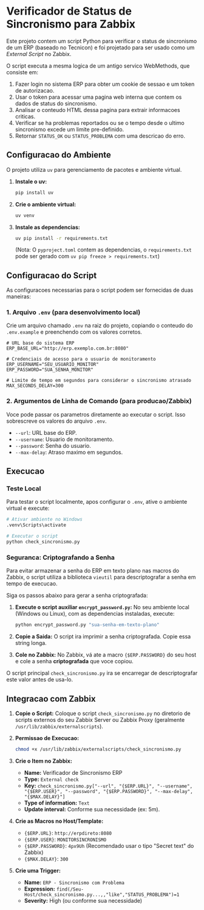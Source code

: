 # Verificador de Status de Sincronismo para Zabbix

Este projeto contem um script Python para verificar o status de sincronismo de um ERP (baseado no Tecnicon) e foi projetado para ser usado como um *External Script* no Zabbix.

O script executa a mesma logica de um antigo servico WebMethods, que consiste em:
1.  Fazer login no sistema ERP para obter um cookie de sessao e um token de autorizacao.
2.  Usar o token para acessar uma pagina web interna que contem os dados de status do sincronismo.
3.  Analisar o conteudo HTML dessa pagina para extrair informacoes criticas.
4.  Verificar se ha problemas reportados ou se o tempo desde o ultimo sincronismo excede um limite pre-definido.
5.  Retornar `STATUS_OK` ou `STATUS_PROBLEMA` com uma descricao do erro.

## Configuracao do Ambiente

O projeto utiliza `uv` para gerenciamento de pacotes e ambiente virtual.

1.  **Instale o uv:**
    ```bash
    pip install uv
    ```

2.  **Crie o ambiente virtual:**
    ```bash
    uv venv
    ```

3.  **Instale as dependencias:**
    ```bash
    uv pip install -r requirements.txt
    ```
    (Nota: O `pyproject.toml` contem as dependencias, o `requirements.txt` pode ser gerado com `uv pip freeze > requirements.txt`)

## Configuracao do Script

As configuracoes necessarias para o script podem ser fornecidas de duas maneiras:

### 1. Arquivo `.env` (para desenvolvimento local)

Crie um arquivo chamado `.env` na raiz do projeto, copiando o conteudo do `.env.example` e preenchendo com os valores corretos.

```dotenv
# URL base do sistema ERP
ERP_BASE_URL="http://erp.exemplo.com.br:8080"

# Credenciais de acesso para o usuario de monitoramento
ERP_USERNAME="SEU_USUARIO_MONITOR"
ERP_PASSWORD="SUA_SENHA_MONITOR"

# Limite de tempo em segundos para considerar o sincronismo atrasado
MAX_SECONDS_DELAY=300
```

### 2. Argumentos de Linha de Comando (para producao/Zabbix)

Voce pode passar os parametros diretamente ao executar o script. Isso sobrescreve os valores do arquivo `.env`.

- `--url`: URL base do ERP.
- `--username`: Usuario de monitoramento.
- `--password`: Senha do usuario.
- `--max-delay`: Atraso maximo em segundos.

## Execucao

### Teste Local

Para testar o script localmente, apos configurar o `.env`, ative o ambiente virtual e execute:

```bash
# Ativar ambiente no Windows
.venv\Scripts\activate

# Executar o script
python check_sincronismo.py
```

### Seguranca: Criptografando a Senha

Para evitar armazenar a senha do ERP em texto plano nas macros do Zabbix, o script utiliza a biblioteca `vieutil` para descriptografar a senha em tempo de execucao.

Siga os passos abaixo para gerar a senha criptografada:

1.  **Execute o script auxiliar `encrypt_password.py`:**
    No seu ambiente local (Windows ou Linux), com as dependencias instaladas, execute:
    ```bash
    python encrypt_password.py "sua-senha-em-texto-plano"
    ```

2.  **Copie a Saida:**
    O script ira imprimir a senha criptografada. Copie essa string longa.

3.  **Cole no Zabbix:**
    No Zabbix, vá ate a macro `{$ERP.PASSWORD}` do seu host e cole a senha **criptografada** que voce copiou.

O script principal `check_sincronismo.py` ira se encarregar de descriptografar este valor antes de usa-lo.

## Integracao com Zabbix

1.  **Copie o Script:** Coloque o script `check_sincronismo.py` no diretorio de scripts externos do seu Zabbix Server ou Zabbix Proxy (geralmente `/usr/lib/zabbix/externalscripts`).

2.  **Permissao de Execucao:**
    ```bash
    chmod +x /usr/lib/zabbix/externalscripts/check_sincronismo.py
    ```

3.  **Crie o Item no Zabbix:**
    - **Name:** Verificador de Sincronismo ERP
    - **Type:** `External check`
    - **Key:** `check_sincronismo.py["--url", "{$ERP.URL}", "--username", "{$ERP.USER}", "--password", "{$ERP.PASSWORD}", "--max-delay", "{$MAX.DELAY}"]`
    - **Type of information:** `Text`
    - **Update interval:** Conforme sua necessidade (ex: 5m).

4.  **Crie as Macros no Host/Template:**
    - `{$ERP.URL}`: `http://erpdireto:8080`
    - `{$ERP.USER}`: `MONITORSINCRONISMO`
    - `{$ERP.PASSWORD}`: `4px9Uh` (Recomendado usar o tipo "Secret text" do Zabbix)
    - `{$MAX.DELAY}`: `300`

5.  **Crie uma Trigger:**
    - **Name:** `ERP - Sincronismo com Problema`
    - **Expression:** `find(/Seu-Host/check_sincronismo.py...,,"like","STATUS_PROBLEMA")=1`
    - **Severity:** High (ou conforme sua necessidade)
